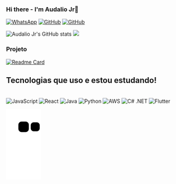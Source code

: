 ### Hi there - I'm Audalio Jr👋


[![WhatsApp](https://img.shields.io/badge/WhatsApp-25D366?style=for-the-badge&logo=whatsapp&logoColor=white/)](https://api.whatsapp.com/send/?phone=%2B5548999213535&text&type=phone_number&app_absent=0)
[![GitHub](https://img.shields.io/badge/GitHub-100000?style=for-the-badge&logo=github&logoColor=white/)](https://github.com/audalio-devops)
[![GitHub](https://img.shields.io/badge/LinkedIn-0077B5?style=for-the-badge&logo=linkedin&logoColor=white/)](https://www.linkedin.com/in/audalio-junior/)

![Audalio Jr's GitHub stats](https://github-readme-stats.vercel.app/api?username=audalio-devops&show_icons=true&theme=dracula)
<img height="50%" src="https://github-readme-stats.vercel.app/api/top-langs/?username=audalio-devops&layout=compact&langs_count=7&theme=dracula"/>

### Projeto

[![Readme Card](https://github-readme-stats.vercel.app/api/pin/?username=audalio-devops&repo=Tik-Tok-Project&theme=dark)](https://github.com/anuraghazra/github-readme-stats)

## Tecnologias que uso e estou estudando!

<div style="display: inline_block"><br/>

<img align="center" alt="JavaScript" src="https://img.shields.io/badge/JavaScript-F7DF1E?style=for-the-badge&logo=javascript&logoColor=black"/>
<img align="center" alt="React" src="https://img.shields.io/badge/React-20232A?style=for-the-badge&logo=react&logoColor=61DAFB"/>
<img align="center" alt="Java" src="https://img.shields.io/badge/Java-ED8B00?style=for-the-badge&logo=java&logoColor=white"/>
<img align="center" alt="Python" src="https://img.shields.io/badge/Python-6DB33F?style=for-the-badge&logo=python&logoColor=white"/>
<img align="center" alt="AWS" src="https://img.shields.io/badge/Amazon_AWS-FF9900?style=for-the-badge&logo=amazonaws&logoColor=white"/>
<img align="center" alt="C# .NET" src="https://img.shields.io/badge/CSharp_NET-20242A?style=for-the-badge&logo=csharp&logoColor=61DAFB"/>
<img align="center" alt="Flutter" src="https://img.shields.io/badge/Flutter-61DAFB?style=for-the-badge&logo=flutter&logoColor=darkblue"/>

![Snake animation](https://github.com/alextayron/alextayron/blob/output/github-contribution-grid-snake.svg)
</div></br>
